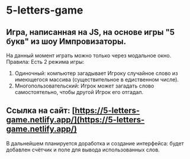 # 5-letters-game
## Игра, написанная на JS, на основе игры "5 букв" из шоу Импровизаторы.
На данный момент играть можно только через модальное окно.
Правила:
Есть 2 режима игры:
 1. Одиночный: компьютер загадывает Игроку случайное слово из имеющегося массива (существительное в едиственном числе).
 2. Многопользовательский: Игрок может загадать слово самостоятельно, чтобы другой Игрок его отгадал.
## Ссылка на сайт: [https://5-letters-game.netlify.app/](https://5-letters-game.netlify.app/)
В дальнейшем планируется доработка и создание интерфейса: будет добавлен счётчик и поле для вывода использованных слов.
